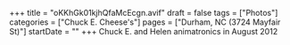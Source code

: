 +++
title = "oKKhGk01kjhQfaMcEcgn.avif"
draft = false
tags = ["Photos"]
categories = ["Chuck E. Cheese's"]
pages = ["Durham, NC (3724 Mayfair St)"]
startDate = ""
+++
Chuck E. and Helen animatronics in August 2012
